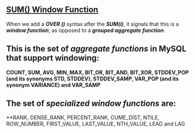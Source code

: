 ## [SUM() Window Function](https://mysqlserverteam.com/mysql-8-0-2-introducing-window-functions/)

When we add a **_OVER ()_** syntax after the **_SUM(i)_**, it signals that this is a **_window function_**, as opposed to a **_grouped aggregate function_**.

## This is the set of **_aggregate functions_** in MySQL that support windowing:

**COUNT, SUM, AVG, MIN, MAX, BIT_OR, BIT_AND, BIT_XOR,
STDDEV_POP (and its synonyms STD, STDDEV), STDDEV_SAMP,
VAR_POP (and its synonym VARIANCE) and VAR_SAMP**

## The set of **_specialized window functions_** are:

**RANK, DENSE_RANK, PERCENT_RANK, CUME_DIST, NTILE,
ROW_NUMBER, FIRST_VALUE, LAST_VALUE, NTH_VALUE, LEAD
and LAG



